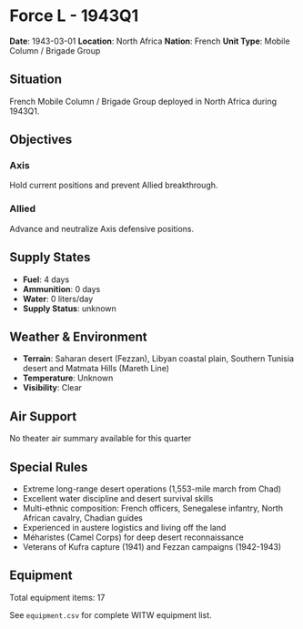 # Force L - 1943Q1

**Date**: 1943-03-01
**Location**: North Africa
**Nation**: French
**Unit Type**: Mobile Column / Brigade Group

## Situation

French Mobile Column / Brigade Group deployed in North Africa during 1943Q1.

## Objectives

### Axis
Hold current positions and prevent Allied breakthrough.

### Allied
Advance and neutralize Axis defensive positions.

## Supply States

- **Fuel**: 4 days
- **Ammunition**: 0 days
- **Water**: 0 liters/day
- **Supply Status**: unknown

## Weather & Environment

- **Terrain**: Saharan desert (Fezzan), Libyan coastal plain, Southern Tunisia desert and Matmata Hills (Mareth Line)
- **Temperature**: Unknown
- **Visibility**: Clear

## Air Support

No theater air summary available for this quarter

## Special Rules

- Extreme long-range desert operations (1,553-mile march from Chad)
- Excellent water discipline and desert survival skills
- Multi-ethnic composition: French officers, Senegalese infantry, North African cavalry, Chadian guides
- Experienced in austere logistics and living off the land
- Méharistes (Camel Corps) for deep desert reconnaissance
- Veterans of Kufra capture (1941) and Fezzan campaigns (1942-1943)

## Equipment

Total equipment items: 17

See `equipment.csv` for complete WITW equipment list.
